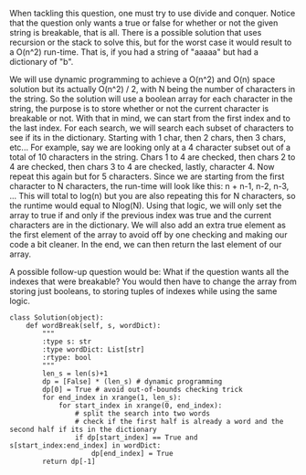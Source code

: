 When tackling this question, one must try to use divide and conquer.
Notice that the question only wants a true or false for whether or not the given string is breakable, that is all.
There is a possible solution that uses recursion or the stack to solve this, but for the worst case it would result to a O(n^2) run-time.
That is, if you had a string of "aaaaa" but had a dictionary of "b".

We will use dynamic programming to achieve a O(n^2) and O(n) space solution but its actually O(n^2) / 2, with N being the number of characters in the string.
So the solution will use a boolean array for each character in the string, the purpose is to store whether or not the current character is breakable or not.
With that in mind, we can start from the first index and to the last index. For each search, we will search each subset of characters to see if its in the dictionary. Starting with 1 char, then 2 chars, then 3 chars, etc...
For example, say we are looking only at a 4 character subset out of a total of 10 characters in the string. Chars 1 to 4 are checked, then chars 2 to 4 are checked, then chars 3 to 4 are checked, lastly, character 4. Now repeat this again but for 5 characters.
Since we are starting from the first character to N characters, the run-time will look like this: n + n-1, n-2, n-3, ... This will total to log(n) but you are also repeating this for N characters, so the runtime would equal to Nlog(N).
Using that logic, we will only set the array to true if and only if the previous index was true and the current characters are in the dictionary.
We will also add an extra true element as the first element of the array to avoid off by one checking and making our code a bit cleaner.
In the end, we can then return the last element of our array.

A possible follow-up question would be: What if the question wants all the indexes that were breakable?
You would then have to change the array from storing just booleans, to storing tuples of indexes while using the same logic.

```
class Solution(object):
    def wordBreak(self, s, wordDict):
        """
        :type s: str
        :type wordDict: List[str]
        :rtype: bool
        """
        len_s = len(s)+1
        dp = [False] * (len_s) # dynamic programming
        dp[0] = True # avoid out-of-bounds checking trick
        for end_index in xrange(1, len_s):
            for start_index in xrange(0, end_index):
                # split the search into two words
                # check if the first half is already a word and the second half if its in the dictionary
                if dp[start_index] == True and s[start_index:end_index] in wordDict:
                    dp[end_index] = True
        return dp[-1]
```
